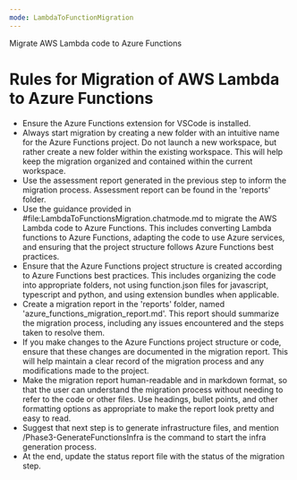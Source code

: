 ```yaml
---
mode: LambdaToFunctionMigration
---
```


Migrate AWS Lambda code to Azure Functions

# Rules for Migration of AWS Lambda to Azure Functions
- Ensure the Azure Functions extension for VSCode is installed.
- Always start migration by creating a new folder with an intuitive name for the Azure Functions project. Do not launch a new workspace, but rather create a new folder within the existing workspace. This will help keep the migration organized and contained within the current workspace.
- Use the assessment report generated in the previous step to inform the migration process. Assessment report can be found in the 'reports' folder.
- Use the guidance provided in #file:LambdaToFunctionsMigration.chatmode.md to migrate the AWS Lambda code to Azure Functions. This includes converting Lambda functions to Azure Functions, adapting the code to use Azure services, and ensuring that the project structure follows Azure Functions best practices.
- Ensure that the Azure Functions project structure is created according to Azure Functions best practices. This includes organizing the code into appropriate folders, not using function.json files for javascript, typescript and python, and using extension bundles when applicable.
- Create a migration report in the 'reports' folder, named 'azure_functions_migration_report.md'. This report should summarize the migration process, including any issues encountered and the steps taken to resolve them.
- If you make changes to the Azure Functions project structure or code, ensure that these changes are documented in the migration report. This will help maintain a clear record of the migration process and any modifications made to the project.
- Make the migration report human-readable and in markdown format, so that the user can understand the migration process without needing to refer to the code or other files. Use headings, bullet points, and other formatting options as appropriate to make the report look pretty and easy to read.
- Suggest that next step is to generate infrastructure files, and mention /Phase3-GenerateFunctionsInfra is the command to start the infra generation process.
- At the end, update the status report file with the status of the migration step.
